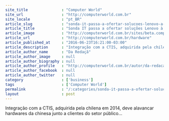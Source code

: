 ```yaml
---
site_title               : "Computer World"
site_url                 : "http://computerworld.com.br"
site_locale              : "pt_BR"
article_slug             : "sonda-it-passa-a-ofertar-solucoes-lenovo-a-vertical-de-governo"
article_title            : "Sonda IT passa a ofertar soluções Lenovo à vertical de Governo"
article_image            : "http://computerworld.com.br/sites/beta.computerworld.com.br/files/news_articles/lenovo_laptop.jpg"
article_url              : "http://computerworld.com.br/hardware"
article_published_at     : "2016-06-23T16:21:00-03:00"
article_description      : "Integração com a CTIS, adquirida pela chilena em 2014, deve alavancar hardwares da chinesa junto a clientes do setor público..."
article_author_name      : "Da Redaçã"
article_author_image     : null
article_author_biography : null
article_author_profile   : "http://computerworld.com.br/autor/da-redacao"
article_author_facebook  : null
article_author_twitter   : null
category                 : ['business']
tags                     : ['Computer World']
permalink                : "/:categories/sonda-it-passa-a-ofertar-solucoes-lenovo-a-vertical-de-governo/"
layout                   : post
---
```


Integração com a CTIS, adquirida pela chilena em 2014, deve alavancar hardwares da chinesa junto a clientes do setor público...
